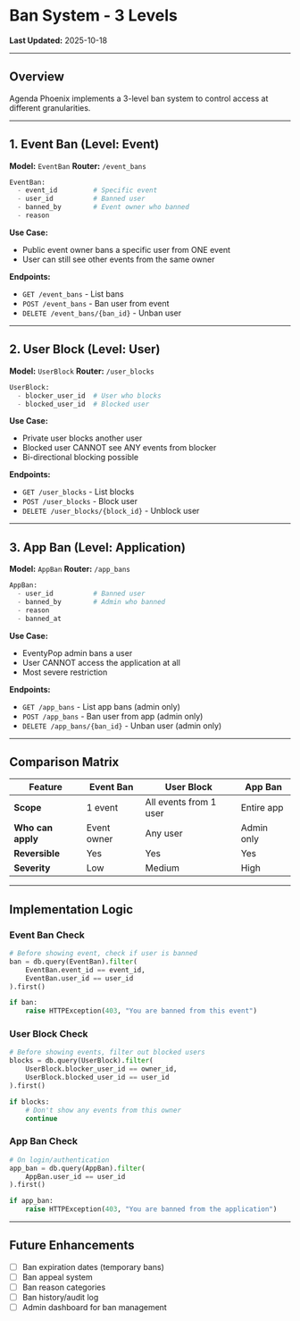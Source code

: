 # Ban System - 3 Levels

**Last Updated:** 2025-10-18

---

## Overview

Agenda Phoenix implements a 3-level ban system to control access at different granularities.

---

## 1. Event Ban (Level: Event)

**Model:** `EventBan`
**Router:** `/event_bans`

```python
EventBan:
  - event_id         # Specific event
  - user_id          # Banned user
  - banned_by        # Event owner who banned
  - reason
```

**Use Case:**
- Public event owner bans a specific user from ONE event
- User can still see other events from the same owner

**Endpoints:**
- `GET /event_bans` - List bans
- `POST /event_bans` - Ban user from event
- `DELETE /event_bans/{ban_id}` - Unban user

---

## 2. User Block (Level: User)

**Model:** `UserBlock`
**Router:** `/user_blocks`

```python
UserBlock:
  - blocker_user_id  # User who blocks
  - blocked_user_id  # Blocked user
```

**Use Case:**
- Private user blocks another user
- Blocked user CANNOT see ANY events from blocker
- Bi-directional blocking possible

**Endpoints:**
- `GET /user_blocks` - List blocks
- `POST /user_blocks` - Block user
- `DELETE /user_blocks/{block_id}` - Unblock user

---

## 3. App Ban (Level: Application)

**Model:** `AppBan`
**Router:** `/app_bans`

```python
AppBan:
  - user_id          # Banned user
  - banned_by        # Admin who banned
  - reason
  - banned_at
```

**Use Case:**
- EventyPop admin bans a user
- User CANNOT access the application at all
- Most severe restriction

**Endpoints:**
- `GET /app_bans` - List app bans (admin only)
- `POST /app_bans` - Ban user from app (admin only)
- `DELETE /app_bans/{ban_id}` - Unban user (admin only)

---

## Comparison Matrix

| Feature | Event Ban | User Block | App Ban |
|---------|-----------|------------|---------|
| **Scope** | 1 event | All events from 1 user | Entire app |
| **Who can apply** | Event owner | Any user | Admin only |
| **Reversible** | Yes | Yes | Yes |
| **Severity** | Low | Medium | High |

---

## Implementation Logic

### Event Ban Check
```python
# Before showing event, check if user is banned
ban = db.query(EventBan).filter(
    EventBan.event_id == event_id,
    EventBan.user_id == user_id
).first()

if ban:
    raise HTTPException(403, "You are banned from this event")
```

### User Block Check
```python
# Before showing events, filter out blocked users
blocks = db.query(UserBlock).filter(
    UserBlock.blocker_user_id == owner_id,
    UserBlock.blocked_user_id == user_id
).first()

if blocks:
    # Don't show any events from this owner
    continue
```

### App Ban Check
```python
# On login/authentication
app_ban = db.query(AppBan).filter(
    AppBan.user_id == user_id
).first()

if app_ban:
    raise HTTPException(403, "You are banned from the application")
```

---

## Future Enhancements

- [ ] Ban expiration dates (temporary bans)
- [ ] Ban appeal system
- [ ] Ban reason categories
- [ ] Ban history/audit log
- [ ] Admin dashboard for ban management
